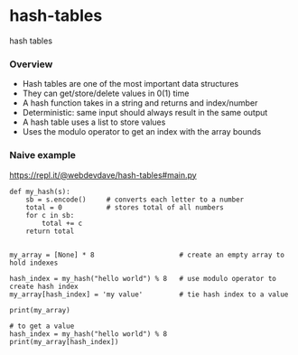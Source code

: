 # hash-tables
hash tables

### Overview

- Hash tables are one of the most important data structures
- They can get/store/delete values in 0(1) time
- A hash function takes in a string and returns and index/number
- Deterministic: same input should always result in the same output
- A hash table uses a list to store values
- Uses the modulo operator to get an index with the array bounds


### Naive example

https://repl.it/@webdevdave/hash-tables#main.py

```
def my_hash(s):
    sb = s.encode()     # converts each letter to a number
    total = 0           # stores total of all numbers
    for c in sb:
        total += c
    return total        
        
        
my_array = [None] * 8                     # create an empty array to hold indexes

hash_index = my_hash("hello world") % 8   # use modulo operator to create hash index
my_array[hash_index] = 'my value'         # tie hash index to a value

print(my_array)

# to get a value
hash_index = my_hash("hello world") % 8
print(my_array[hash_index])
```

